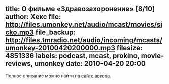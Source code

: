 title: О фильме «Здравозахоронение» [8/10]
author: Хекс
file: http://files.umonkey.net/audio/mcast/movies/sicko.mp3
file_backup: http://files.tmradio.net/audio/incoming/mcasts/umonkey-20100420200000.mp3
filesize: 4851336
labels: podcast, mcast, prokino, movie-reviews, umonkey
date: 2010-04-20 20:00
---
<p>Полное описание можно найти на <a href="http://umonkey.net/sicko-movie.html">сайте автора</a>.</p>
